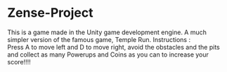 # Zense-Project
This is a game made in the Unity game development engine. A much simpler version of the famous game, Temple Run.
Instructions :    
Press A to move left and D to move right, avoid the obstacles and the pits and collect as many Powerups and Coins as you can to increase your score!!!! 
